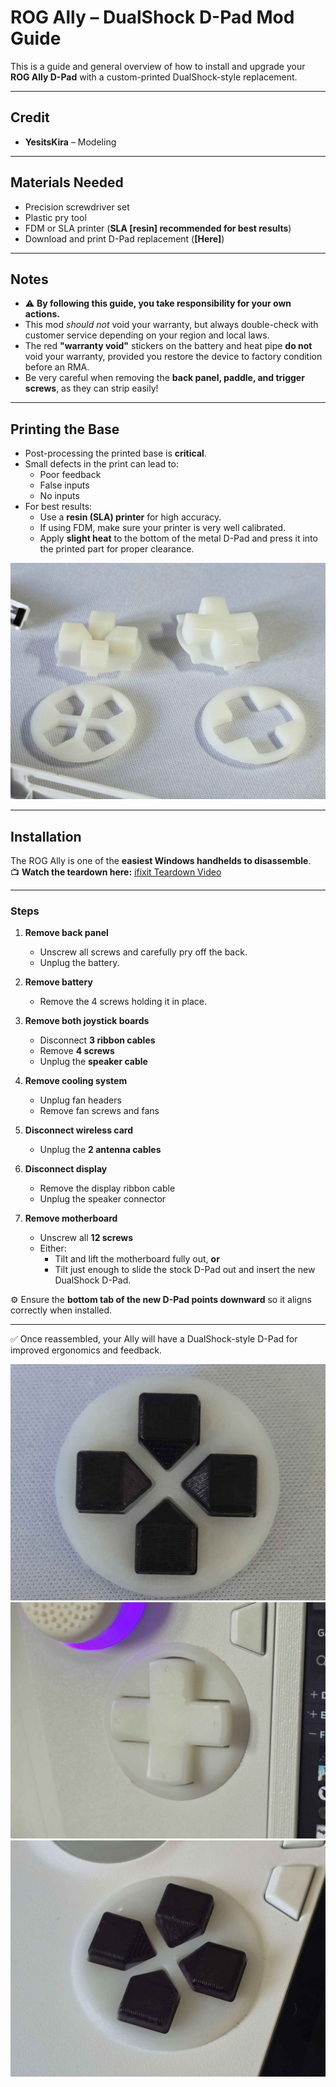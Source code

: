 # ROG Ally – DualShock D-Pad Mod Guide

This is a guide and general overview of how to install and upgrade your **ROG Ally D-Pad** with a custom-printed DualShock-style replacement.

---

## Credit
- **YesitsKira** – Modeling  

---

## Materials Needed
- Precision screwdriver set  
- Plastic pry tool  
- FDM or SLA printer (**SLA [resin] recommended for best results**)  
- Download and print D-Pad replacement (**[Here]**)  

---

## Notes
- ⚠️ **By following this guide, you take responsibility for your own actions.**  
- This mod *should not* void your warranty, but always double-check with customer service depending on your region and local laws.  
- The red **"warranty void"** stickers on the battery and heat pipe **do not** void your warranty, provided you restore the device to factory condition before an RMA.  
- Be very careful when removing the **back panel, paddle, and trigger screws**, as they can strip easily!  

---

## Printing the Base
- Post-processing the printed base is **critical**.  
- Small defects in the print can lead to:
  - Poor feedback  
  - False inputs  
  - No inputs  
- For best results:
  - Use a **resin (SLA) printer** for high accuracy.  
  - If using FDM, make sure your printer is very well calibrated.  
  - Apply **slight heat** to the bottom of the metal D-Pad and press it into the printed part for proper clearance.  

![DualShock D-Pad print example 1](./images/DualShock4-3.jpg)  


---

## Installation

The ROG Ally is one of the **easiest Windows handhelds to disassemble**.  
📺 **Watch the teardown here:** [ifixit Teardown Video](https://www.youtube.com/watch?v=IxPgBhm6tHs)  


---

### Steps

1. **Remove back panel**  
   - Unscrew all screws and carefully pry off the back.  
   - Unplug the battery.  

2. **Remove battery**  
   - Remove the 4 screws holding it in place.  

3. **Remove both joystick boards**  
   - Disconnect **3 ribbon cables**  
   - Remove **4 screws**  
   - Unplug the **speaker cable**  

4. **Remove cooling system**  
   - Unplug fan headers  
   - Remove fan screws and fans  

5. **Disconnect wireless card**  
   - Unplug the **2 antenna cables**  

6. **Disconnect display**  
   - Remove the display ribbon cable  
   - Unplug the speaker connector  

7. **Remove motherboard**  
   - Unscrew all **12 screws**  
   - Either:
     - Tilt and lift the motherboard fully out, **or**  
     - Tilt just enough to slide the stock D-Pad out and insert the new DualShock D-Pad.  

⚙️ Ensure the **bottom tab of the new D-Pad points downward** so it aligns correctly when installed.

---

✅ Once reassembled, your Ally will have a DualShock-style D-Pad for improved ergonomics and feedback.

![DualShock D-Pad installed example 1](./images/DualShock4-2.jpg)  
![DualShock D-Pad installed example 2](./images/DualShock4-4.jpg)  
![DualShock D-Pad installed example 2](./images/DualShock4-1.jpg)  
